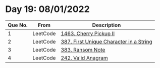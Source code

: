 # Day 19: 08/01/2022

| Que No. | From | Description |
| --- | --- | --- |
| 1 | LeetCode | [1463. Cherry Pickup II](https://leetcode.com/problems/cherry-pickup-ii/) |
| 2 | LeetCode | [387. First Unique Character in a String](https://leetcode.com/problems/first-unique-character-in-a-string/) |
| 3 | LeetCode | [383. Ransom Note](https://leetcode.com/problems/ransom-note/) |
| 4 | LeetCode | [242. Valid Anagram](https://leetcode.com/problems/valid-anagram/) |

<!-- # Day 19: 08/01/2022

| Que No. | From | Description |
| --- | --- | --- |
| 1 | <span id="h">LeetCode</span> | [1463. Cherry Pickup II](https://leetcode.com/problems/cherry-pickup-ii/) |
| 2 | <span id="e">LeetCode</span> | [387. First Unique Character in a String](https://leetcode.com/problems/first-unique-character-in-a-string/) |
| 3 | <span id="e">LeetCode</span> | [383. Ransom Note](https://leetcode.com/problems/ransom-note/) |
| 4 | <span id="e">LeetCode</span> | [242. Valid Anagram](https://leetcode.com/problems/valid-anagram/) |


<style>
    .dif { display: inline-block; font-size: 15px; }
    .dif:hover { background-color: black; }
    #e { color: rgb(67, 160, 71); }
    #m { color: rgb(239, 108, 0); }
    #h { color: rgb(233, 30, 99); }
</style>

<body>
    <div class="main">
        </br><h3>Difficulty level:<h3>
        <div class="dif" id="e">Easy</div>
        <div class="dif" id="m">Medium</div>
        <div class="dif" id="h">Hard</div>
    </div>
</body> -->
